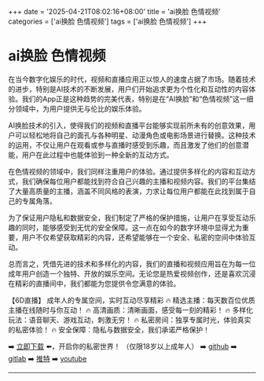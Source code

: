 +++
date = '2025-04-21T08:02:16+08:00'
title = 'ai换脸 色情视频'
categories = ['ai换脸 色情视频']
tags = ['ai换脸 色情视频']
+++

# ai换脸 色情视频

在当今数字化娱乐的时代，视频和直播应用正以惊人的速度占据了市场。随着技术的进步，特别是AI技术的不断发展，用户们开始追求更为个性化和互动性的内容体验。我们的App正是这种趋势的完美代表，特别是在“AI换脸”和“色情视频”这一细分领域中，为用户提供无与伦比的娱乐体验。

AI换脸技术的引入，使得我们的视频和直播平台能够实现前所未有的创意效果，用户可以轻松地将自己的面孔与各种明星、动漫角色或电影场景进行替换。这种技术的运用，不仅让用户在观看或参与直播时感受到乐趣，而且激发了他们的创意潜能，用户在此过程中也能体验到一种全新的互动方式。

在色情视频的领域中，我们同样注重用户的体验。通过提供多样化的内容和互动方式，我们确保每位用户都能找到符合自己兴趣的主播和视频内容。我们的平台集结了大量高质量的主播，涵盖不同风格的表演，力求让每位用户都能在此找到属于自己的专属角落。

为了保证用户隐私和数据安全，我们制定了严格的保护措施，让用户在享受互动乐趣的同时，能够感受到无忧的安全保障。这一点在如今的数字环境中显得尤为重要，用户不仅希望获取精彩的内容，还希望能够在一个安全、私密的空间中体验互动。

总而言之，凭借先进的技术和多样化的内容，我们的直播和视频应用旨在为每一位成年用户创造一个独特、开放的娱乐空间。无论您是热爱视频创作，还是喜欢沉浸在精彩的直播间中，我们都能为您提供令您满意的体验。

【6D直播】
成年人的专属空间，实时互动尽享精彩
🔥 精选主播：每天数百位优质主播在线随时与你互动！
🔥 高清画质：清晰画面，感受每一刻的精彩！
🔥 多样化玩法：语音聊天、游戏互动，刺激无穷！
🔥 私密房间：独享专属时光，体验真实的私密体验！
🔥 安全保障：隐私与数据安全，我们承诺严格保护！

➡️ [立即下载](https://down123.s3.ap-east-1.amazonaws.com/down/down.html?channelCode=blog) ⬅️，开启你的私密世界！ （仅限18岁以上成年人）
➡️ [github](https://aldult-live.github.io/)
➡️ [gitlab](https://seo-09598d.gitlab.io/)
➡️ [推特](https://x.com/wegame33)
➡️ [youtube](https://www.youtube.com/@6Dlive)

---
